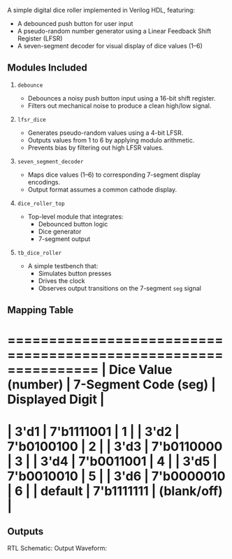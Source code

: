 A simple digital dice roller implemented in Verilog HDL, featuring:
- A debounced push button for user input
- A pseudo-random number generator using a Linear Feedback Shift Register (LFSR)
- A seven-segment decoder for visual display of dice values (1–6)

## Modules Included

1. `debounce`
   - Debounces a noisy push button input using a 16-bit shift register.
   - Filters out mechanical noise to produce a clean high/low signal.

2. `lfsr_dice`
   - Generates pseudo-random values using a 4-bit LFSR.
   - Outputs values from 1 to 6 by applying modulo arithmetic.
   - Prevents bias by filtering out high LFSR values.

3. `seven_segment_decoder`
   - Maps dice values (1–6) to corresponding 7-segment display encodings.
   - Output format assumes a common cathode display.

4. `dice_roller_top`
   - Top-level module that integrates:
     - Debounced button logic
     - Dice generator
     - 7-segment output

5. `tb_dice_roller`
   - A simple testbench that:
     - Simulates button presses
     - Drives the clock
     - Observes output transitions on the 7-segment `seg` signal

## Mapping Table

===============================================================
| Dice Value (number) | 7-Segment Code (seg) | Displayed Digit |
===============================================================
|        3'd1         |     7'b1111001       |        1        |
|        3'd2         |     7'b0100100       |        2        |
|        3'd3         |     7'b0110000       |        3        |
|        3'd4         |     7'b0011001       |        4        |
|        3'd5         |     7'b0010010       |        5        |
|        3'd6         |     7'b0000010       |        6        |
|      default        |     7'b1111111       |   (blank/off)   |
===============================================================

## Outputs
RTL Schematic:
Output Waveform:
